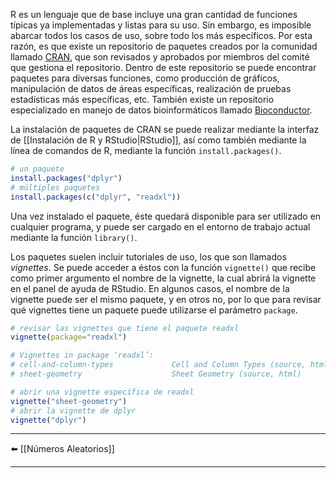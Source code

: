 R es un lenguaje que de base incluye una gran cantidad de funciones típicas ya implementadas y listas para su uso. Sin embargo, es imposible abarcar todos los casos de uso, sobre todo los más específicos. Por esta razón, es que existe un repositorio de paquetes creados por la comunidad llamado [CRAN](https://cran.r-project.org/web/packages/index.html), que son revisados y aprobados por miembros del comité que gestiona el repositorio. Dentro de este repositorio se puede encontrar paquetes para diversas funciones, como producción de gráficos, manipulación de datos de áreas específicas, realización de pruebas estadísticas más específicas, etc. También existe un repositorio especializado en manejo de datos bioinformáticos llamado [Bioconductor](https://www.bioconductor.org/).

La instalación de paquetes de CRAN se puede realizar mediante la interfaz de [[Instalación de R y RStudio|RStudio]], así como también mediante la línea de comandos de R, mediante la función `install.packages()`.
```r
# un paquete
install.packages("dplyr")
# múltiples paquetes
install.packages(c("dplyr", "readxl"))
```

Una vez instalado el paquete, éste quedará disponible para ser utilizado en cualquier programa, y puede ser cargado en el entorno de trabajo actual mediante la función `library()`.

Los paquetes suelen incluir tutoriales de uso, los que son llamados _vignettes_. Se puede acceder a éstos con la función `vignette()` que recibe como primer argumento el nombre de la vignette, la cual abrirá la vignette en el panel de ayuda de RStudio. En algunos casos, el nombre de la vignette puede ser el mismo paquete, y en otros no, por lo que para revisar qué vignettes tiene un paquete puede utilizarse el parámetro `package`.
```r
# revisar las vignettes que tiene el paquete readxl
vignette(package="readxl")

# Vignettes in package ‘readxl’:
# cell-and-column-types             Cell and Column Types (source, html)
# sheet-geometry                    Sheet Geometry (source, html)

# abrir una vignette específica de readxl
vignette("sheet-geometry")
# abrir la vignette de dplyr
vignette("dplyr")
```


---
⬅️ [[Números Aleatorios]]

---